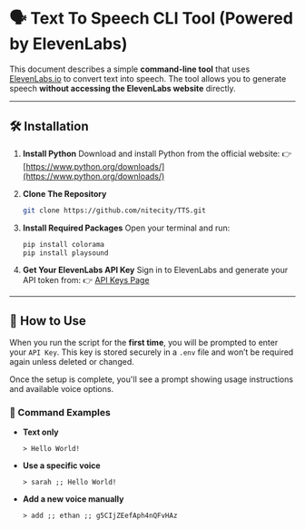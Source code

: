 # 🗣️ Text To Speech CLI Tool (Powered by ElevenLabs)

This document describes a simple **command-line tool** that uses [ElevenLabs.io](https://elevenlabs.io) to convert text into speech. The tool allows you to generate speech **without accessing the ElevenLabs website** directly.

---

## 🛠 Installation

1. **Install Python**
   Download and install Python from the official website:
   👉 [https://www.python.org/downloads/](https://www.python.org/downloads/)

2. **Clone The Repository**
   ```bash
   git clone https://github.com/nitecity/TTS.git
   ```

3. **Install Required Packages**
   Open your terminal and run:

   ```bash
   pip install colorama
   pip install playsound
   ```

4. **Get Your ElevenLabs API Key**
   Sign in to ElevenLabs and generate your API token from:
   👉 [API Keys Page](https://elevenlabs.io/app/settings/api-keys)

---

## 🚀 How to Use

When you run the script for the **first time**, you will be prompted to enter your `API Key`. This key is stored securely in a `.env` file and won’t be required again unless deleted or changed.

Once the setup is complete, you'll see a prompt showing usage instructions and available voice options.

### 📌 Command Examples

* **Text only**

  ```
  > Hello World!
  ```

* **Use a specific voice**

  ```
  > sarah ;; Hello World!
  ```

* **Add a new voice manually**

  ```
  > add ;; ethan ;; g5CIjZEefAph4nQFvHAz
  ```
